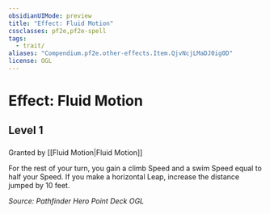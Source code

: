 ```yaml
---
obsidianUIMode: preview
title: "Effect: Fluid Motion"
cssclasses: pf2e,pf2e-spell
tags:
  - trait/
aliases: "Compendium.pf2e.other-effects.Item.QjvNcjLMaDJ0ig0D"
license: OGL
---
```

# Effect: Fluid Motion
## Level 1
### 






Granted by [[Fluid Motion|Fluid Motion]]

For the rest of your turn, you gain a climb Speed and a swim Speed equal to half your Speed. If you make a horizontal Leap, increase the distance jumped by 10 feet.

*Source: Pathfinder Hero Point Deck*
*OGL*